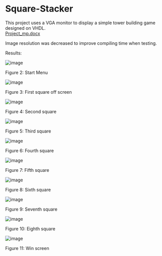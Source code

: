 # Square-Stacker
This project uses a VGA monitor to display a simple tower building game designed on VHDL.  
[Project_mp.docx](https://github.com/MustafaParlar/Square-Stacker/files/10289374/Project_mp.docx)

Image resolution was decreased to improve compiling time when testing.

Results:

 ![image](https://github.com/MustafaParlar/Square-Stacker/assets/121253152/b0a31b16-0a3f-4ce3-b889-d7e703ca206d)

Figure 2: Start Menu

![image](https://github.com/MustafaParlar/Square-Stacker/assets/121253152/6feb6902-5d00-4ddf-a72a-948dfda48f79)

 
Figure 3: First square off screen

![image](https://github.com/MustafaParlar/Square-Stacker/assets/121253152/174f1783-75a6-4189-a899-166a069bb21a)

 
Figure 4: Second square

![image](https://github.com/MustafaParlar/Square-Stacker/assets/121253152/7434d91f-9aa9-4d2b-af3e-b0a135a7de4c)

 
Figure 5: Third square

![image](https://github.com/MustafaParlar/Square-Stacker/assets/121253152/85dfef5f-e41b-4577-bab1-a04b6ffe41af)

 
Figure 6: Fourth square

![image](https://github.com/MustafaParlar/Square-Stacker/assets/121253152/83e34ef1-abbb-4c53-8191-3a83900c7ab7)

 
Figure 7: Fifth square

![image](https://github.com/MustafaParlar/Square-Stacker/assets/121253152/c618b72b-1faf-4aca-bdb3-1a98680fe8e9)

 
Figure 8: Sixth square

![image](https://github.com/MustafaParlar/Square-Stacker/assets/121253152/1f0351f5-31c1-43a3-a2c4-9664d829a89d)

 
Figure 9: Seventh square

![image](https://github.com/MustafaParlar/Square-Stacker/assets/121253152/b6f9c7fa-c2e0-405b-817d-bef1e59920aa)

 
Figure 10: Eighth square

![image](https://github.com/MustafaParlar/Square-Stacker/assets/121253152/f07ae894-2540-4483-a07d-3824e869aa11)

 
Figure 11: Win screen
